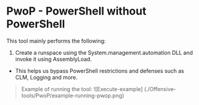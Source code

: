 # PwoP - PowerShell without PowerShell
This tool mainly performs the following:
1. Create a runspace using the System.management.automation DLL and invoke it using AssemblyLoad.
-  This helps us bypass PowerShell restrictions and defenses such as CLM, Logging and more.
> Example of running the tool:
![Execute-example]
(./Offensive-tools/PwoP/example-running-pwop.png)
